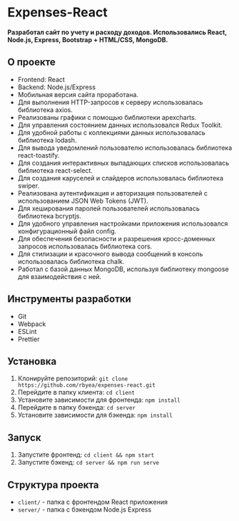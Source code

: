 # Expenses-React

**Разработал сайт по учету и расходу доходов. Использовались React, Node.js, Express, Bootstrap + HTML/CSS, MongoDB.**

## О проекте

- Frontend: React
- Backend: Node.js/Express
- Мобильная версия сайта проработана.
- Для выполнения HTTP-запросов к серверу использовалась библиотека axios.
- Реализованы графики с помощью библиотеки apexcharts.
- Для управления состоянием данных использовался Redux Toolkit.
- Для удобной работы с коллекциями данных использовалась библиотека lodash.
- Для вывода уведомлений пользователю использовалась библиотека react-toastify.
- Для создания интерактивных выпадающих списков использовалась библиотека react-select.
- Для создания каруселей и слайдеров использовалась библиотека swiper.
- Реализована аутентификация и авторизация пользователей с использованием JSON Web Tokens (JWT).
- Для хеширования паролей пользователей использовалась библиотека bcryptjs.
- Для удобного управления настройками приложения использовался конфигурационный файл config.
- Для обеспечения безопасности и разрешения кросс-доменных запросов использовалась библиотека cors.
- Для стилизации и красочного вывода сообщений в консоль использовалась библиотека chalk.
- Работал с базой данных MongoDB, используя библиотеку mongoose для взаимодействия с ней.

## Инструменты разработки

- Git
- Webpack
- ESLint
- Prettier

## Установка

1. Клонируйте репозиторий: `git clone https://github.com/rbyea/expenses-react.git`
2. Перейдите в папку клиента: `cd client`
3. Установите зависимости для фронтенда: `npm install`
4. Перейдите в папку бэкенда: `cd server`
5. Установите зависимости для бэкенда: `npm install`

## Запуск

1. Запустите фронтенд: `cd client && npm start`
2. Запустите бэкенд: `cd server && npm run serve`

## Структура проекта

- `client/` - папка с фронтендом React приложения
- `server/` - папка с бэкендом Node.js Express
